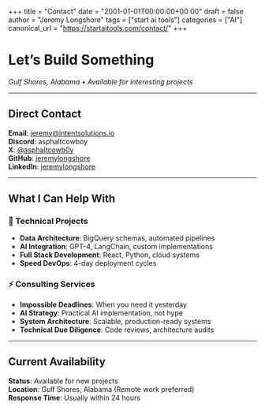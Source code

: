 +++
title = "Contact"
date = "2001-01-01T00:00:00+00:00"
draft = false
author = "Jeremy Longshore"
tags = ["start ai tools"]
categories = ["AI"]
canonical_url = "https://startaitools.com/contact/"
+++

<h1 id="lets-build-something">Let’s Build Something</h1>
<p><em>Gulf Shores, Alabama • Available for interesting projects</em></p>
<hr/>
<h2 id="direct-contact">Direct Contact</h2>
<p><strong>Email</strong>: <a href="mailto:jeremy@intentsolutions.io">jeremy@intentsolutions.io</a><br/>
<strong>Discord</strong>: asphaltcowboy<br/>
<strong>X</strong>: <a href="https://x.com/asphaltcowb0y">@asphaltcowb0y</a><br/>
<strong>GitHub</strong>: <a href="https://github.com/jeremylongshore">jeremylongshore</a><br/>
<strong>LinkedIn</strong>: <a href="https://linkedin.com/in/jeremylongshore">jeremylongshore</a></p>
<hr/>
<h2 id="what-i-can-help-with">What I Can Help With</h2>
<h3 id="-technical-projects">🔧 Technical Projects</h3>
<ul>
<li><strong>Data Architecture</strong>: BigQuery schemas, automated pipelines</li>
<li><strong>AI Integration</strong>: GPT-4, LangChain, custom implementations</li>
<li><strong>Full Stack Development</strong>: React, Python, cloud systems</li>
<li><strong>Speed DevOps</strong>: 4-day deployment cycles</li>
</ul>
<h3 id="-consulting-services">⚡ Consulting Services</h3>
<ul>
<li><strong>Impossible Deadlines</strong>: When you need it yesterday</li>
<li><strong>AI Strategy</strong>: Practical AI implementation, not hype</li>
<li><strong>System Architecture</strong>: Scalable, production-ready systems</li>
<li><strong>Technical Due Diligence</strong>: Code reviews, architecture audits</li>
</ul>
<hr/>
<h2 id="current-availability">Current Availability</h2>
<p><strong>Status</strong>: Available for new projects<br/>
<strong>Location</strong>: Gulf Shores, Alabama (Remote work preferred)<br/>
<strong>Response Time</strong>: Usually within 24 hours</p>
